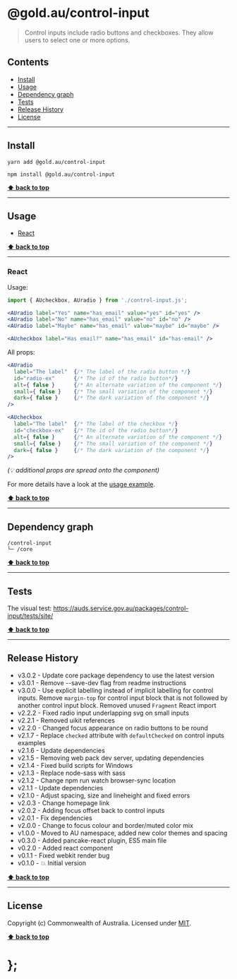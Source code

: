 @gold.au/control-input
============

> Control inputs include radio buttons and checkboxes. They allow users to select one or more options.


## Contents

* [Install](#install)
* [Usage](#usage)
* [Dependency graph](#dependency-graph)
* [Tests](#tests)
* [Release History](#release-history)
* [License](#license)


----------------------------------------------------------------------------------------------------------------------------------------------------------------


## Install


```shell
yarn add @gold.au/control-input
```

```shell
npm install @gold.au/control-input
```


**[⬆ back to top](#contents)**


----------------------------------------------------------------------------------------------------------------------------------------------------------------


## Usage


* [React](#react)


**[⬆ back to top](#contents)**


----------------------------------------------------------------------------------------------------------------------------------------------------------------


### React

Usage:

```jsx
import { AUcheckbox, AUradio } from './control-input.js';

<AUradio label="Yes" name="has_email" value="yes" id="yes" />
<AUradio label="No" name="has_email" value="no" id="no" />
<AUradio label="Maybe" name="has_email" value="maybe" id="maybe" />

<AUcheckbox label="Has email?" name="has_email" id="has-email" />
```

All props:

```jsx
<AUradio
  label="The label"  {/* The label of the radio button */}
  id="radio-ex"      {/* The id of the radio button*/}
  alt={ false }      {/* An alternate variation of the component */}
  small={ false }    {/* The small variation of the component */}
  dark={ false }     {/* The dark variation of the component */}
/>

<AUcheckbox
  label="The label"  {/* The label of the checkbox */}
  id="checkbox-ex"   {/* The id of the radio button*/}
  alt={ false }      {/* An alternate variation of the component */}
  small={ false }    {/* The small variation of the component */}
  dark={ false }     {/* The dark variation of the component */}
/>
```
_(💡 additional props are spread onto the component)_

For more details have a look at the [usage example](https://github.com/designsystemau/gold-design-system/tree/main/packages/control-input/tests/react/index.js).


**[⬆ back to top](#contents)**


----------------------------------------------------------------------------------------------------------------------------------------------------------------


## Dependency graph

```shell
/control-input
└─ /core
```


**[⬆ back to top](#contents)**


----------------------------------------------------------------------------------------------------------------------------------------------------------------


## Tests

The visual test: https://auds.service.gov.au/packages/control-input/tests/site/


**[⬆ back to top](#contents)**


----------------------------------------------------------------------------------------------------------------------------------------------------------------


## Release History

* v3.0.2 - Update core package dependency to use the latest version
* v3.0.1 - Remove --save-dev flag from readme instructions
* v3.0.0 - Use explicit labelling instead of implicit labelling for control inputs. Remove `margin-top` for control input block that is not followed by another control input block. Removed unused `Fragment` React import
* v2.2.2 - Fixed radio input underlapping svg on small inputs
* v2.2.1 - Removed uikit references
* v2.2.0 - Changed focus appearance on radio buttons to be round
* v2.1.7 - Replace `checked` attribute with `defaultChecked` on control inputs examples
* v2.1.6 - Update dependencies
* v2.1.5 - Removing web pack dev server, updating dependencies
* v2.1.4 - Fixed build scripts for Windows
* v2.1.3 - Replace node-sass with sass
* v2.1.2 - Change npm run watch browser-sync location
* v2.1.1 - Update dependencies
* v2.1.0 - Adjust spacing, size and lineheight and fixed errors
* v2.0.3 - Change homepage link
* v2.0.2 - Adding focus offset back to control inputs
* v2.0.1 - Fix dependencies
* v2.0.0 - Change to focus colour and border/muted color mix
* v1.0.0 - Moved to AU namespace, added new color themes and spacing
* v0.3.0 - Added pancake-react plugin, ES5 main file
* v0.2.0 - Added react component
* v0.1.1 - Fixed webkit render bug
* v0.1.0 - 💥 Initial version


**[⬆ back to top](#contents)**


----------------------------------------------------------------------------------------------------------------------------------------------------------------


## License

Copyright (c) Commonwealth of Australia.
Licensed under [MIT](https://raw.githubusercontent.com/govau/design-system-components/packages/core/master/LICENSE).


**[⬆ back to top](#contents)**

# };
